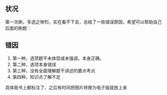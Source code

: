 ## 状况
第一次刷，多选之惨烈，实在看不下去，总结了一些错误原因，希望可以帮助自己后面的刷题：

## 错因
1. 第一种，选项题干未体现或未强调，本身正确。
2. 第二种，选项本身错误
3. 第三种，没有全面理解题干讲述的要点考点
4. 第四种，知识点了解不足

具体我书上都标注了，之后有时间把图片转换为电子版就放上来

